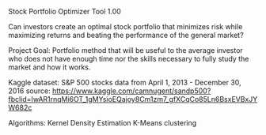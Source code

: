 Stock Portfolio Optimizer Tool 1.00

Can investors create an optimal stock portfolio that minimizes risk while maximizing returns and beating the performance of the general market?

Project Goal: 
	Portfolio method that will be useful to the average investor who does not have enough time nor the skills necessary to fully study the market and how it works.

Kaggle dataset: S&P 500 stocks data from April 1, 2013 - December 30, 2016 
source: https://www.kaggle.com/camnugent/sandp500?fbclid=IwAR1rnqMi6OT_1gMYsioEQajoy8Cm1zm7_gfXCqCo85Ln6BsxEVBxJYW682c

Algorithms:
Kernel Density Estimation
K-Means clustering






